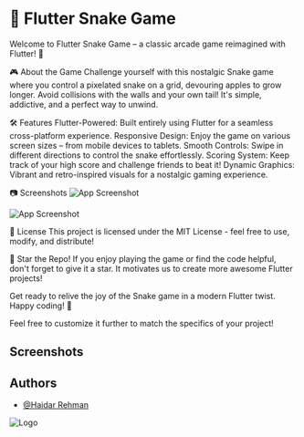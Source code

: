 
# 🐍 Flutter Snake Game

Welcome to Flutter Snake Game – a classic arcade game reimagined with Flutter! 🚀

🎮 About the Game
Challenge yourself with this nostalgic Snake game where you control a pixelated snake on a grid, devouring apples to grow longer. Avoid collisions with the walls and your own tail! It's simple, addictive, and a perfect way to unwind.

🛠️ Features
Flutter-Powered: Built entirely using Flutter for a seamless cross-platform experience.
Responsive Design: Enjoy the game on various screen sizes – from mobile devices to tablets.
Smooth Controls: Swipe in different directions to control the snake effortlessly.
Scoring System: Keep track of your high score and challenge friends to beat it!
Dynamic Graphics: Vibrant and retro-inspired visuals for a nostalgic gaming experience.



📷 Screenshots
![App Screenshot](https://blogger.googleusercontent.com/img/a/AVvXsEj1x81--mloqFn51cd4bDF38AuFYVJnWbz1dx_Vrvqe6CPTmdtN6WwsxnfMP_NqN7uNRHh9hLweXK7Y7hohtLu-rc3BTgt-FCx79hoyPWjm0gjp9YCTlFGoM8sc2OC9VzYZ9UZt0n0-z6RPrbbAV7kDgxIgOoqkYWZMOQv312QklCYE-pfB2QeIsq9m)


![App Screenshot](https://blogger.googleusercontent.com/img/a/AVvXsEgMIXGyILZMCMLrV_MVOuNPTUOseR8iwUodPy1O53bbhEDQFxtyUnnCtTH175qmhdfzqBEUaahE9fOqsPqq_byv7ZjHXcSaCtSGG4PgxWVSUGb7nFwehSQAr7kNzueSO1EvNI95aAIxu5GtOfNt3m8N0Ep2qJqF3TANaSgKz7RcFqgbXYUf_Gaw-jSm)


📄 License
This project is licensed under the MIT License - feel free to use, modify, and distribute!

🌟 Star the Repo!
If you enjoy playing the game or find the code helpful, don't forget to give it a star. It motivates us to create more awesome Flutter projects!

Get ready to relive the joy of the Snake game in a modern Flutter twist. Happy coding! 🎉

Feel free to customize it further to match the specifics of your project!


## Screenshots




## Authors

- [@Haidar Rehman](https://github.com/HaidarRehmanNazir/Flutter-Snake-Game)


![Logo](https://blogger.googleusercontent.com/img/a/AVvXsEi3-K4w1gSsyxOULOk_hZiEnPzu-4q9h7UgKX6vSjgRihJGQVjuPq-LbS4zavTcoVhD_Ijr44lYBtHO6VNvcet3UPZcFnXCCZRiEyAU71jo88GzCza_AQmr5VNacpR9VoHdkliPeR78-lveyDUIS247jlGXinhJugGSy0Iu0bEUmp7cf4R92cS0Co3F)

